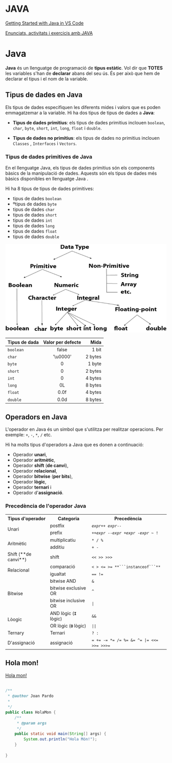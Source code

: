 # JAVA

[Getting Started with Java in VS Code](https://code.visualstudio.com/docs/java/java-tutorial)

[Enunciats, activitats i exercicis amb JAVA](https://docs.google.com/document/d/16LS34amjFw8euDG_pULGB0pzCmT_zRGDVfr8QhrSUas)


# Java

**Java** és un llenguatge de programació de **tipus estàtic**. Vol dir que **TOTES** les variables s'han de **declarar** abans del seu ús. És per això que hem de declarar el tipus i el nom de la variable.


## Tipus de dades en Java

Els tipus de dades especifiquen les diferents mides i valors que es poden emmagatzemar a la variable. Hi ha dos tipus de tipus de dades a **Java**:

* **Tipus de dades primitius**: els tipus de dades primitius inclouen ```boolean```, ```char```, ```byte```, ```short```, ```int```, ```long```, ```float``` i ```double```.

* **Tipus de dades no primitius**: els tipus de dades no primitius inclouen ```Classes``` , ```Interfaces``` i ```Vectors```.

### Tipus de dades primitives de Java
En el llenguatge Java, els tipus de dades primitius són els components bàsics de la manipulació de dades. Aquests són els tipus de dades més bàsics disponibles en llenguatge Java .


Hi ha 8 tipus de tipus de dades primitives:

* tipus de dades ```boolean```
* ºtipus de dades ```byte```
* tipus de dades ```char```
* tipus de dades ```short```
* tipus de dades ```int```
* tipus de dades ```long```
* tipus de dades ```float```
* tipus de dades ```double```

![java-data-types.png](./img/java-data-types.png)

|Tipus de dada|Valor per defecte|Mida|
|:----|:----:|----:|
|```boolean```|false|1 bit|
|```char```|'\u0000'|2 bytes|
|```byte```|0|1 byte|
|```short```|0|2 bytes|
|```int```|0|4 bytes|
|```long```|0L|8 bytes|
|```float```|0.0f|	4 bytes|
|```double```|0.0d|	8 bytes|


## Operadors en Java

L'operador en Java és un símbol que s'utilitza per realitzar operacions.
Per exemple: ```+```, ```-```, ```*```, ```/``` etc.

Hi ha molts tipus d'operadors a Java que es donen a continuació:

* Operador **unari**,
* Operador **aritmètic**,
* Operador **shift** (**de canvi**),
* Operador **relacional**,
* Operador **bitwise** (**per bits**),
* Operador **lògic**,
* Operador **ternari** i
* Operador d'**assignació**.

### Precedència de l'operador Java

<table class="alt">
<tbody><tr><th>Tipus d'operador</th><th>Categoria</th><th>Precedència</th></tr>
<tr>
<td rowspan="2">Unari</td><td>postfix</td><td><code><em>expr</em>++ <em>expr</em>--</code></td>
</tr>
<tr>
<td>prefix</td><td headers="precedence"><code>++<em>expr</em> --<em>expr</em> +<em>expr</em> -<em>expr</em> ~ !</code></td>
</tr>
<tr>
<td rowspan="2">Aritmètic</td><td>multiplicatiu</td><td headers="precedence"><code>* / %</code></td>
</tr>
<tr>
<td>additiu</td><td headers="precedence"><code>+ -</code></td>
</tr>
<tr>
<td>Shift (**de canvi**)</td><td>shift</td><td headers="precedence"><code>&lt;&lt; &gt;&gt; &gt;&gt;&gt;</code></td>
</tr>
<tr>
<td rowspan="2">Relacional</td><td>comparació</td><td headers="precedence"><code>&lt; &gt; &lt;= &gt;= **```instanceof```**</code></td>
</tr>
<tr>
<td>igualtat</td><td headers="precedence"><code>== !=</code></td>
</tr>
<tr>
<td rowspan="3">Bitwise</td><td>bitwise AND</td><td headers="precedence"><code>&amp;</code></td>
</tr>
<tr>
<td>bitwise exclusive OR</td><td headers="precedence"><code>^</code></td>
</tr>
<tr>
<td>bitwise inclusive OR</td><td headers="precedence"><code>|</code></td>
</tr>
<tr>
<td rowspan="2">Lòogic</td><td>AND lògic (<code><b>I</b></code> lògic)</td><td headers="precedence"><code>&amp;&amp;</code></td>
</tr>
<tr>
<td>OR lògic (<code><b>O</b></code> lògic)</td><td headers="precedence"><code>||</code></td>
</tr>
<tr>
<td>Ternary</td><td>Ternari</td><td headers="precedence"><code>? :</code></td>
</tr>
<tr>
<td>D'assignació</td><td>assignació</td><td headers="precedence"><code>= += -= *= /= %= &amp;= ^= |= &lt;&lt;= &gt;&gt;= &gt;&gt;&gt;=</code></td>
</tr>
</tbody></table>

## Hola mon!

[Hola mon!](./00-teoria/src/t01Holamon/HolaMon.java)


```java

/**
 * @author Joan Pardo
 *
 */
public class HolaMon {
    /**
     * @param args
     */
    public static void main(String[] args) {
        System.out.println("Hola Món!");
    }

}


```

<!-- ![images](./img/java-data-types.png)


[A_Teoria_02_equals_boolean](./src/teoria/A_Teoria_02_equals_boolean.java) -->